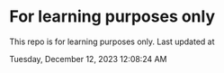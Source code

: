# For learning purposes only
This repo is for learning purposes only.
Last updated at

Tuesday, December 12, 2023 12:08:24 AM

